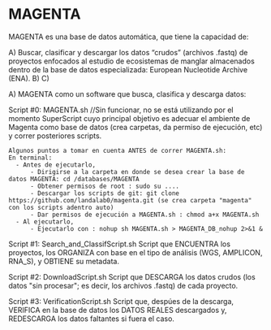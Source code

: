 # MAGENTA

MAGENTA es una base de datos automática, que tiene la capacidad de:

  A) Buscar, clasificar y descargar los datos “crudos” (archivos .fastq) de proyectos enfocados al estudio de ecosistemas
  de manglar almacenados dentro de la base de datos especializada: European Nucleotide Archive (ENA).
  B)
  C)
	

  A) MAGENTA como un software que busca, clasifica y descarga datos:

  Script #0: MAGENTA.sh //Sin funcionar, no se está utilizando por el momento
    SuperScript cuyo principal objetivo es adecuar el ambiente de Magenta como base de datos (crea carpetas, da permiso de ejecución, etc)
    y correr posteriores scripts.

    Algunos puntos a tomar en cuenta ANTES de correr MAGENTA.sh:
    En terminal:
      - Antes de ejecutarlo, 
          - Dirigirse a la carpeta en donde se desea crear la base de datos MAGENTA: cd /databases/MAGENTA
          - Obtener permisos de root : sudo su ....
          - Descargar los scripts de git: git clone https://github.com/landalab0/magenta.git (se crea carpeta "magenta" con los scripts adentro auto)
          - Dar permisos de ejecución a MAGENTA.sh : chmod a+x MAGENTA.sh
      - Al ejecutarlo,
          - Ejecutarlo con : nohup sh MAGENTA.sh > MAGENTA_DB_nohup 2>&1 &


  Script #1: Search_and_ClassifScript.sh
    Script que ENCUENTRA los proyectos, los ORGANIZA con base en el tipo de análisis (WGS, AMPLICON, RNA_S), y OBTIENE su metadata.
    
  
  Script #2: DownloadScript.sh
    Script que DESCARGA los datos crudos (los datos "sin procesar"; es decir, los archivos .fastq) de cada proyecto.

    
  Script #3: VerificationScript.sh
    Script que, despúes de la descarga, VERIFICA en la base de datos los DATOS REALES descargados y, REDESCARGA los datos faltantes
    si fuera el caso.
  
